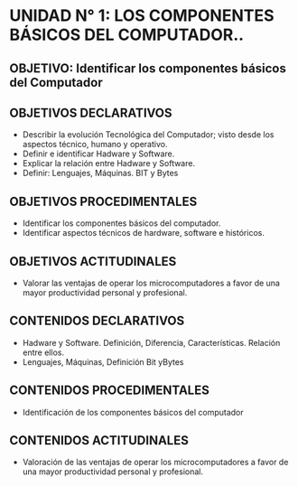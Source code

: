# UNIDAD N° 1: LOS COMPONENTES BÁSICOS DEL COMPUTADOR..
## OBJETIVO: Identificar los componentes básicos del Computador
## OBJETIVOS DECLARATIVOS  
- Describir la evolución Tecnológica del Computador; visto desde los aspectos técnico, humano y operativo.
- Definir e identificar Hadware y Software.
- Explicar la relación entre Hadware y Software.
- Definir: Lenguajes, Máquinas. BIT y Bytes
##  OBJETIVOS PROCEDIMENTALES
- Identificar los componentes básicos del
computador.
- Identificar aspectos técnicos de hardware, software e históricos.
## OBJETIVOS ACTITUDINALES
- Valorar las ventajas de operar los microcomputadores a favor de una mayor productividad personal y profesional.

## CONTENIDOS DECLARATIVOS  
- Hadware y Software. Definición, Diferencia, Características. Relación entre ellos.
- Lenguajes, Máquinas, Definición Bit yBytes
## CONTENIDOS PROCEDIMENTALES
- Identificación de los componentes
básicos del computador
## CONTENIDOS ACTITUDINALES
- Valoración de las ventajas de operar los microcomputadores a favor de una mayor productividad personal y profesional.